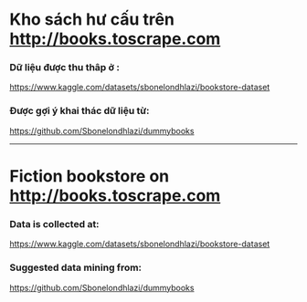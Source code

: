 # Kho sách hư cấu trên http://books.toscrape.com

### Dữ liệu được thu thâp ở :
https://www.kaggle.com/datasets/sbonelondhlazi/bookstore-dataset
### Được gợi ý khai thác dữ liệu từ:
https://github.com/Sbonelondhlazi/dummybooks

---------------------------------------------

# Fiction bookstore on http://books.toscrape.com

### Data is collected at:
https://www.kaggle.com/datasets/sbonelondhlazi/bookstore-dataset
### Suggested data mining from:
https://github.com/Sbonelondhlazi/dummybooks

